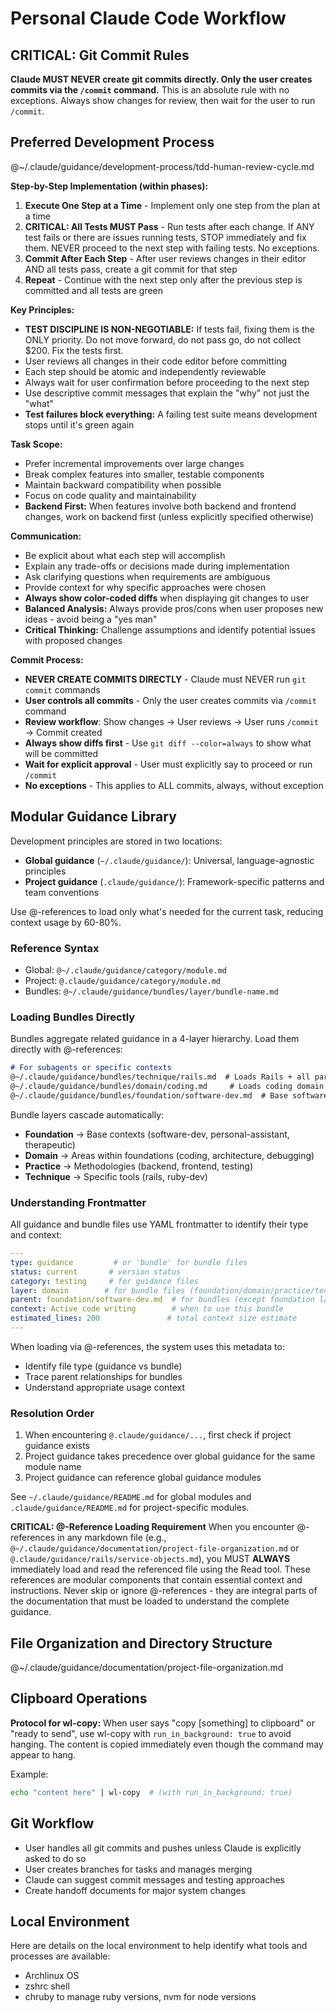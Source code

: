# Personal Claude Code Workflow

## CRITICAL: Git Commit Rules
**Claude MUST NEVER create git commits directly. Only the user creates commits via the `/commit` command.**
This is an absolute rule with no exceptions. Always show changes for review, then wait for the user to run `/commit`.

## Preferred Development Process

@~/.claude/guidance/development-process/tdd-human-review-cycle.md

**Step-by-Step Implementation (within phases):**
1. **Execute One Step at a Time** - Implement only one step from the plan at a time
2. **CRITICAL: All Tests MUST Pass** - Run tests after each change. If ANY test fails or there are issues running tests, STOP immediately and fix them. NEVER proceed to the next step with failing tests. No exceptions.
3. **Commit After Each Step** - After user reviews changes in their editor AND all tests pass, create a git commit for that step
4. **Repeat** - Continue with the next step only after the previous step is committed and all tests are green

**Key Principles:**
- **TEST DISCIPLINE IS NON-NEGOTIABLE:** If tests fail, fixing them is the ONLY priority. Do not move forward, do not pass go, do not collect $200. Fix the tests first.
- User reviews all changes in their code editor before committing
- Each step should be atomic and independently reviewable
- Always wait for user confirmation before proceeding to the next step
- Use descriptive commit messages that explain the "why" not just the "what"
- **Test failures block everything:** A failing test suite means development stops until it's green again

**Task Scope:**
- Prefer incremental improvements over large changes
- Break complex features into smaller, testable components
- Maintain backward compatibility when possible
- Focus on code quality and maintainability
- **Backend First:** When features involve both backend and frontend changes, work on backend first (unless explicitly specified otherwise)

**Communication:**
- Be explicit about what each step will accomplish
- Explain any trade-offs or decisions made during implementation
- Ask clarifying questions when requirements are ambiguous
- Provide context for why specific approaches were chosen
- **Always show color-coded diffs** when displaying git changes to user
- **Balanced Analysis:** Always provide pros/cons when user proposes new ideas - avoid being a "yes man"
- **Critical Thinking:** Challenge assumptions and identify potential issues with proposed changes

**Commit Process:**
- **NEVER CREATE COMMITS DIRECTLY** - Claude must NEVER run `git commit` commands
- **User controls all commits** - Only the user creates commits via `/commit` command
- **Review workflow**: Show changes → User reviews → User runs `/commit` → Commit created
- **Always show diffs first** - Use `git diff --color=always` to show what will be committed
- **Wait for explicit approval** - User must explicitly say to proceed or run `/commit`
- **No exceptions** - This applies to ALL commits, always, without exception

## Modular Guidance Library

Development principles are stored in two locations:
- **Global guidance** (`~/.claude/guidance/`): Universal, language-agnostic principles
- **Project guidance** (`.claude/guidance/`): Framework-specific patterns and team conventions

Use @-references to load only what's needed for the current task, reducing context usage by 60-80%. 

### Reference Syntax
- Global: `@~/.claude/guidance/category/module.md`
- Project: `@.claude/guidance/category/module.md`
- Bundles: `@~/.claude/guidance/bundles/layer/bundle-name.md`

### Loading Bundles Directly
Bundles aggregate related guidance in a 4-layer hierarchy. Load them directly with @-references:
```markdown
# For subagents or specific contexts
@~/.claude/guidance/bundles/technique/rails.md  # Loads Rails + all parent bundles
@~/.claude/guidance/bundles/domain/coding.md     # Loads coding domain + foundation
@~/.claude/guidance/bundles/foundation/software-dev.md  # Base software principles
```

Bundle layers cascade automatically:
- **Foundation** → Base contexts (software-dev, personal-assistant, therapeutic)
- **Domain** → Areas within foundations (coding, architecture, debugging)
- **Practice** → Methodologies (backend, frontend, testing)
- **Technique** → Specific tools (rails, ruby-dev)

### Understanding Frontmatter
All guidance and bundle files use YAML frontmatter to identify their type and context:
```yaml
---
type: guidance         # or 'bundle' for bundle files
status: current       # version status
category: testing     # for guidance files
layer: domain        # for bundle files (foundation/domain/practice/technique)
parent: foundation/software-dev.md  # for bundles (except foundation layer)
context: Active code writing        # when to use this bundle
estimated_lines: 200               # total context size estimate
---
```

When loading via @-references, the system uses this metadata to:
- Identify file type (guidance vs bundle)
- Trace parent relationships for bundles
- Understand appropriate usage context

### Resolution Order
1. When encountering `@.claude/guidance/...`, first check if project guidance exists
2. Project guidance takes precedence over global guidance for the same module name
3. Project guidance can reference global guidance modules

See `~/.claude/guidance/README.md` for global modules and `.claude/guidance/README.md` for project-specific modules.

**CRITICAL: @-Reference Loading Requirement**
When you encounter @-references in any markdown file (e.g., `@~/.claude/guidance/documentation/project-file-organization.md` or `@.claude/guidance/rails/service-objects.md`), you MUST **ALWAYS** immediately load and read the referenced file using the Read tool. These references are modular components that contain essential context and instructions. Never skip or ignore @-references - they are integral parts of the documentation that must be loaded to understand the complete guidance.

## File Organization and Directory Structure

@~/.claude/guidance/documentation/project-file-organization.md

## Clipboard Operations

**Protocol for wl-copy:** When user says "copy [something] to clipboard" or "ready to send", use wl-copy with `run_in_background: true` to avoid hanging. The content is copied immediately even though the command may appear to hang.

Example:
```bash
echo "content here" | wl-copy  # (with run_in_background: true)
```

## Git Workflow

- User handles all git commits and pushes unless Claude is explicitly asked to do so
- User creates branches for tasks and manages merging
- Claude can suggest commit messages and testing approaches
- Create handoff documents for major system changes

## Local Environment
Here are details on the local environment to help identify what tools and processes are available:
- Archlinux OS
- zshrc shell
- chruby to manage ruby versions, nvm for node versions
